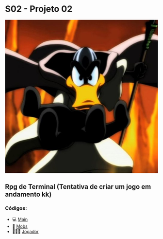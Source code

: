 # S02 - Projeto 02
<div align="center">
<img src="OMagoEImplacavel.jpg" >
</div>

## Rpg de Terminal (Tentativa de criar um jogo em andamento kk)
###   Códigos: 
- 💻 [Main](Principal.java)
- 🐲 [Mobs](Mobs/Mob.java)
- 🧙🏻‍♂️ [Jogador](Jogadores/Jogador.java)